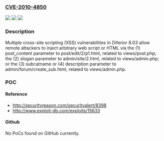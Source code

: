 ### [CVE-2010-4850](https://cve.mitre.org/cgi-bin/cvename.cgi?name=CVE-2010-4850)
![](https://img.shields.io/static/v1?label=Product&message=n%2Fa&color=blue)
![](https://img.shields.io/static/v1?label=Version&message=n%2Fa&color=blue)
![](https://img.shields.io/static/v1?label=Vulnerability&message=n%2Fa&color=brighgreen)

### Description

Multiple cross-site scripting (XSS) vulnerabilities in Diferior 8.03 allow remote attackers to inject arbitrary web script or HTML via the (1) post_content parameter to post/edit/2/p1.html, related to views/post.php; the (2) slogan parameter to admin/site/2.html, related to views/admin.php; or the (3) subcatname or (4) description parameter to admin/forum/create_sub.html, related to views/admin.php.

### POC

#### Reference
- http://securityreason.com/securityalert/8398
- http://www.exploit-db.com/exploits/15633

#### Github
No PoCs found on GitHub currently.

